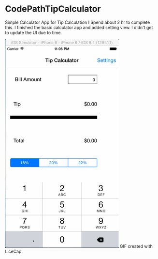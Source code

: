 # CodePathTipCalculator
Simple Calculator App for Tip Calculation 
I Spend about 2 hr to complete this. I finished the basic calculator app and added setting view. I didn't get to update the UI due to time. 


![Alt text](https://github.com/bibhrajit/CodePathTipCalculator/blob/master/TipCalculator.gif "Walkthrough of the App")
GIF created with LiceCap.
